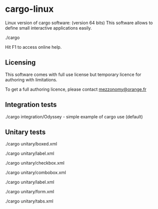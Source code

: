cargo-linux
===========

Linux version of cargo software: 
	(version 64 bits)
	This software allows to define small interactive 
	applications easily.


./cargo

Hit F1 to access online help.

Licensing
-----------------
This software comes with full use license but temporary licence for authoring with limitations.

To get a full authoring licence, please contact mezzonomy@orange.fr


Integration tests
-----------------

./cargo integration/Odyssey
	- simple example of cargo use (default)


Unitary tests
-----------------

./cargo unitary/boxed.xml

./cargo unitary/label.xml

./cargo unitary/checkbox.xml

./cargo unitary/combobox.xml

./cargo unitary/label.xml

./cargo unitary/form.xml

./cargo unitary/tabs.xml

